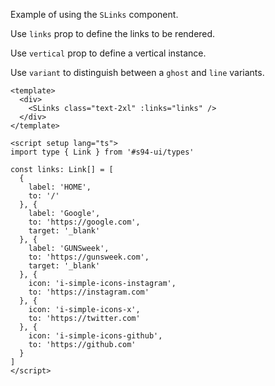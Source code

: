 Example of using the `SLinks` component.

Use `links` prop to define the links to be rendered.

Use `vertical` prop to define a vertical instance.

Use `variant` to distinguish between a `ghost` and `line` variants.

```vue
<template>
  <div>
    <SLinks class="text-2xl" :links="links" />
  </div>
</template>

<script setup lang="ts">
import type { Link } from '#s94-ui/types'

const links: Link[] = [
  {
    label: 'HOME',
    to: '/'
  }, {
    label: 'Google',
    to: 'https://google.com',
    target: '_blank'
  }, {
    label: 'GUNSweek',
    to: 'https://gunsweek.com',
    target: '_blank'
  }, {
    icon: 'i-simple-icons-instagram',
    to: 'https://instagram.com'
  }, {
    icon: 'i-simple-icons-x',
    to: 'https://twitter.com'
  }, {
    icon: 'i-simple-icons-github',
    to: 'https://github.com'
  }
]
</script>
```